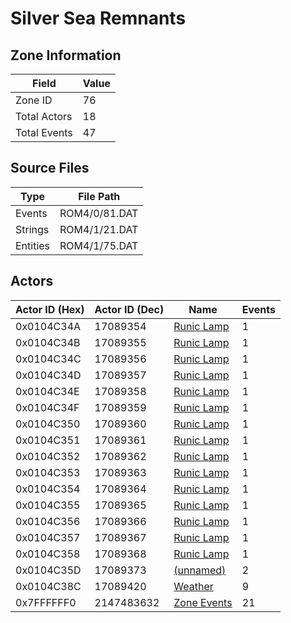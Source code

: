 # Silver Sea Remnants

## Zone Information

| Field        |   Value |
|--------------|---------|
| Zone ID      |      76 |
| Total Actors |      18 |
| Total Events |      47 |

## Source Files

| Type     | File Path     |
|----------|---------------|
| Events   | ROM4/0/81.DAT |
| Strings  | ROM4/1/21.DAT |
| Entities | ROM4/1/75.DAT |

## Actors

| Actor ID (Hex)   |   Actor ID (Dec) | Name                                           |   Events |
|------------------|------------------|------------------------------------------------|----------|
| 0x0104C34A       |         17089354 | [Runic Lamp](./17089354%20-%20Runic%20Lamp.md) |        1 |
| 0x0104C34B       |         17089355 | [Runic Lamp](./17089355%20-%20Runic%20Lamp.md) |        1 |
| 0x0104C34C       |         17089356 | [Runic Lamp](./17089356%20-%20Runic%20Lamp.md) |        1 |
| 0x0104C34D       |         17089357 | [Runic Lamp](./17089357%20-%20Runic%20Lamp.md) |        1 |
| 0x0104C34E       |         17089358 | [Runic Lamp](./17089358%20-%20Runic%20Lamp.md) |        1 |
| 0x0104C34F       |         17089359 | [Runic Lamp](./17089359%20-%20Runic%20Lamp.md) |        1 |
| 0x0104C350       |         17089360 | [Runic Lamp](./17089360%20-%20Runic%20Lamp.md) |        1 |
| 0x0104C351       |         17089361 | [Runic Lamp](./17089361%20-%20Runic%20Lamp.md) |        1 |
| 0x0104C352       |         17089362 | [Runic Lamp](./17089362%20-%20Runic%20Lamp.md) |        1 |
| 0x0104C353       |         17089363 | [Runic Lamp](./17089363%20-%20Runic%20Lamp.md) |        1 |
| 0x0104C354       |         17089364 | [Runic Lamp](./17089364%20-%20Runic%20Lamp.md) |        1 |
| 0x0104C355       |         17089365 | [Runic Lamp](./17089365%20-%20Runic%20Lamp.md) |        1 |
| 0x0104C356       |         17089366 | [Runic Lamp](./17089366%20-%20Runic%20Lamp.md) |        1 |
| 0x0104C357       |         17089367 | [Runic Lamp](./17089367%20-%20Runic%20Lamp.md) |        1 |
| 0x0104C358       |         17089368 | [Runic Lamp](./17089368%20-%20Runic%20Lamp.md) |        1 |
| 0x0104C35D       |         17089373 | [(unnamed)](./17089373.md)                     |        2 |
| 0x0104C38C       |         17089420 | [Weather](./17089420%20-%20Weather.md)         |        9 |
| 0x7FFFFFF0       |       2147483632 | [Zone Events](./Zone%20Events.md)              |       21 |